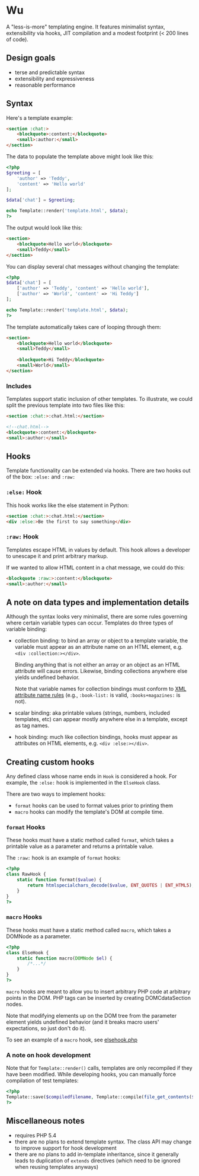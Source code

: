 # Wu

A "less-is-more" templating engine. It features minimalist syntax, extensibility via hooks, JIT compilation and a modest footprint (< 200 lines of code).



## Design goals

- terse and predictable syntax
- extensibility and expressiveness
- reasonable performance



## Syntax

Here's a template example:

```html
<section :chat:>
	<blockquote>:content:</blockquote>
	<small>:author:</small>
</section>
```

The data to populate the template above might look like this:

```php
<?php
$greeting = [
	'author' => 'Teddy',
	'content' => 'Hello world'
];

$data['chat'] = $greeting;

echo Template::render('template.html', $data);
?>
```

The output would look like this:

```html
<section>
	<blockquote>Hello world</blockquote>
	<small>Teddy</small>
</section>
```

You can display several chat messages without changing the template:

```php
<?php
$data['chat'] = [
	['author' => 'Teddy', 'content' => 'Hello world'],
	['author' => 'World', 'content' => 'Hi Teddy']
];

echo Template::render('template.html', $data);
?>
```
	
The template automatically takes care of looping through them:

```html	
<section>
	<blockquote>Hello world</blockquote>
	<small>Teddy</small>
	
	<blockquote>Hi Teddy</blockquote>
	<small>World</small>
</section>
```

### Includes

Templates support static inclusion of other templates. To illustrate, we could split the previous template into two files like this:

```html
<section :chat:>:chat.html:</section>

<!--chat.html-->
<blockquote>:content:</blockquote>
<small>:author:</small>
```

## Hooks

Template functionality can be extended via hooks. There are two hooks out of the box: `:else:` and `:raw:`

### `:else:` Hook

This hook works like the else statement in Python:

```html
<section :chat:>:chat.html:</section>
<div :else:>Be the first to say something</div>
```

### `:raw:` Hook

Templates escape HTML in values by default. This hook allows a developer to unescape it and print arbitrary markup.

If we wanted to allow HTML content in a chat message, we could do this:

```html
<blockquote :raw:>:content:</blockquote>
<small>:author:</small>
```



## A note on data types and implementation details

Although the syntax looks very minimalist, there are some rules governing where certain variable types can occur. Templates do three types of variable binding: 

- collection binding: to bind an array or object to a template variable, the variable must appear as an attribute name on an HTML element, e.g. `<div :collection:></div>`.
  
  Binding anything that is not either an array or an object as an HTML attribute will cause errors. Likewise, binding collections anywhere else yields undefined behavior.
  
  Note that variable names for collection bindings must conform to [XML attribute name rules](http://razzed.com/2009/01/30/valid-characters-in-attribute-names-in-htmlxml/) (e.g., `:book-list:` is valid, `:books+magazines:` is not).
  
- scalar binding: aka printable values (strings, numbers, included templates, etc) can appear mostly anywhere else in a template, except as tag names.

- hook binding: much like collection bindings, hooks must appear as attributes on HTML elements, e.g. `<div :else:></div>`.



## Creating custom hooks

Any defined class whose name ends in `Hook` is considered a hook. For example, the `:else:` hook is implemented in the `ElseHook` class.

There are two ways to implement hooks:

- `format` hooks can be used to format values prior to printing them
- `macro` hooks can modify the template's DOM at compile time.

### `format` Hooks

These hooks must have a static method called `format`, which takes a printable value as a parameter and returns a printable value.

The `:raw:` hook is an example of `format` hooks:

```php
<?php
class RawHook {
	static function format($value) {
		return htmlspecialchars_decode($value, ENT_QUOTES | ENT_HTML5);
	}
}
?>
```

### `macro` Hooks

These hooks must have a static method called `macro`, which takes a DOMNode as a parameter.

```php
<?php
class ElseHook {
	static function macro(DOMNode $el) {
		/*...*/
	}
}
?>
```

`macro` hooks are meant to allow you to insert arbitrary PHP code at arbitrary points in the DOM. PHP tags can be inserted by creating DOMCdataSection nodes.

Note that modifying elements up on the DOM tree from the parameter element yields undefined behavior (and it breaks macro users' expectations, so just don't do it).

To see an example of a `macro` hook, see [elsehook.php](https://github.com/lhorie/wu-template/blob/master/elsehook.php)

### A note on hook development

Note that for `Template::render()` calls, templates are only recompiled if they have been modified. While developing hooks, you can manually force compilation of test templates:

```php
<?php
Template::save($compiledfilename, Template::compile(file_get_contents($filename)));
?>
```



## Miscellaneous notes

- requires PHP 5.4
- there are no plans to extend template syntax. The class API may change to improve support for hook development
- there are no plans to add in-template inheritance, since it generally leads to duplication of `extends` directives (which need to be ignored when reusing templates anyways)

